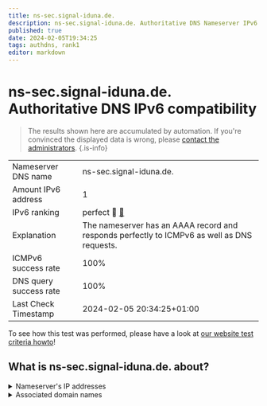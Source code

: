```yaml
---
title: ns-sec.signal-iduna.de.
description: ns-sec.signal-iduna.de. Authoritative DNS Nameserver IPv6 compatibility
published: true
date: 2024-02-05T19:34:25
tags: authdns, rank1
editor: markdown
---
```


# ns-sec.signal-iduna.de. Authoritative DNS IPv6 compatibility

> The results shown here are accumulated by automation. If you're convinced the displayed data is wrong, please [contact the administrators](/howto/chat). 
{.is-info}




|   |   |
| - | - |
| Nameserver DNS name | ns-sec.signal-iduna.de.
| Amount IPv6 address | 1
| IPv6 ranking | perfect :1st_place_medal: [🔗](/howto/ranking) |
| Explanation | The nameserver has an AAAA record and responds perfectly to ICMPv6 as well as DNS requests. |
| ICMPv6 success rate | 100%|
| DNS query success rate | 100% |
| Last Check Timestamp | 2024-02-05 20:34:25+01:00 |

To see how this test was performed, please have a look at [our website test criteria howto](/howto/testcriteria/authdns)!


## What is ns-sec.signal-iduna.de. about?




<details>
<summary>Nameserver's IP addresses</summary>

2a0e:dc00:4000:1800::2

</details>



<details>
<summary>Associated domain names</summary>

www.signal-iduna.de

</details>
